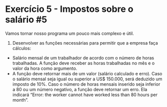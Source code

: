 # Exercício 5 -  Impostos sobre o salário #5

Vamos tornar nosso programa um pouco mais complexo e útil.

1. Desenvolver as funções necessárias para permitir que a empresa faça cálculos:
 - Salário mensal de um trabalhador de acordo com o número de horas trabalhadas. A função deve receber as horas trabalhadas no mês e o valor da hora como argumento.
 - A função deve retornar mais de um valor (salário calculado e erro). Caso o salário mensal seja igual ou superior a US$ 150.000, será deduzido um imposto de 10%. Caso o número de horas mensais inserido seja inferior a 80 ou um número negativo, a função deve retornar um erro. Ela indicará “Error: the worker cannot have worked less than 80 hours per month”.
